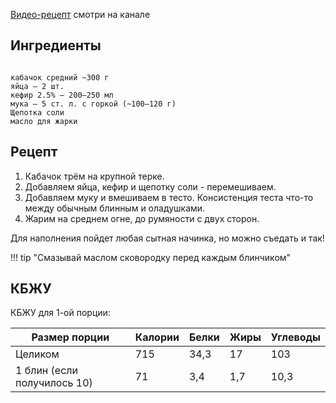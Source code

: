 
[Видео-рецепт](https://t.me/etl_kitchen/78) смотри на канале 

## Ингредиенты

```{ .text .copy title="Ингредиенты — скопируй" }

кабачок средний ~300 г
яйца — 2 шт.
кефир 2.5% — 200–250 мл
мука — 5 ст. л. с горкой (~100–120 г)
Щепотка соли 
масло для жарки 
```

## Рецепт 
1. Кабачок трём на крупной терке. 
2. Добавляем яйца, кефир и щепотку соли - перемешиваем. 
3. Добавляем муку и вмешиваем в тесто. Консистенция теста что-то между обычным блинным и оладушками. 
4. Жарим на среднем огне, до румяности с двух сторон. 


Для наполнения пойдет любая сытная начинка, но можно съедать и так! 

!!! tip "Смазывай маслом сковородку перед каждым блинчиком"


## КБЖУ 

КБЖУ для 1-ой порции: 

| Размер порции               | Калории | Белки | Жиры | Углеводы |
| --------------------------- | ------- | ----- | ---- | -------- |
| Целиком                     | 715     | 34,3  | 17   | 103      |
| 1 блин (если получилось 10) | 71      | 3,4   | 1,7  | 10,3     |

